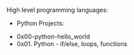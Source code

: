 High level programming languages:

* Python Projects:
- 0x00-python-hello_world
- 0x01. Python - if/else, loops, functions

